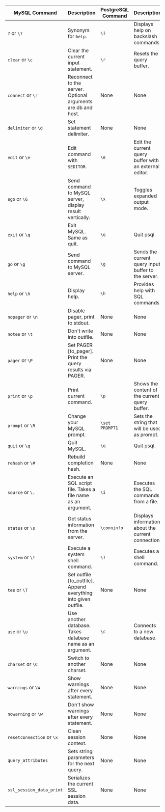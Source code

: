 | MySQL Command | Description | PostgreSQL Command | Description |
|---------------|-------------|--------------------|-------------|
| `?` or `\?` | Synonym for `help`. | `\?` | Displays help on backslash commands. |
| `clear` or `\c` | Clear the current input statement. | `\r` | Resets the query buffer. |
| `connect` or `\r` | Reconnect to the server. Optional arguments are db and host. | None | None |
| `delimiter` or `\d` | Set statement delimiter. | None | None |
| `edit` or `\e` | Edit command with `$EDITOR`. | `\e` | Edit the current query buffer with an external editor. |
| `ego` or `\G` | Send command to MySQL server, display result vertically. | `\x` | Toggles expanded output mode. |
| `exit` or `\q` | Exit MySQL. Same as quit. | `\q` | Quit psql. |
| `go` or `\g` | Send command to MySQL server. | `\g` | Sends the current query input buffer to the server. |
| `help` or `\h` | Display help. | `\h` | Provides help with SQL commands. |
| `nopager` or `\n` | Disable pager, print to stdout. | None | None |
| `notee` or `\t` | Don't write into outfile. | None | None |
| `pager` or `\P` | Set PAGER [to_pager]. Print the query results via PAGER. | None | None |
| `print` or `\p` | Print current command. | `\p` | Shows the content of the current query buffer. |
| `prompt` or `\R` | Change your MySQL prompt. | `\set PROMPT1` | Sets the string that will be used as prompt. |
| `quit` or `\q` | Quit MySQL. | `\q` | Quit psql. |
| `rehash` or `\#` | Rebuild completion hash. | None | None |
| `source` or `\.` | Execute an SQL script file. Takes a file name as an argument. | `\i` | Executes the SQL commands from a file. |
| `status` or `\s` | Get status information from the server. | `\conninfo` | Displays information about the current connection. |
| `system` or `\!` | Execute a system shell command. | `\!` | Executes a shell command. |
| `tee` or `\T` | Set outfile [to_outfile]. Append everything into given outfile. | None | None |
| `use` or `\u` | Use another database. Takes database name as an argument. | `\c` | Connects to a new database. |
| `charset` or `\C` | Switch to another charset. | None | None |
| `warnings` or `\W` | Show warnings after every statement. | None | None |
| `nowarning` or `\w` | Don't show warnings after every statement. | None | None |
| `resetconnection` or `\x` | Clean session context. | None | None |
| `query_attributes` | Sets string parameters for the next query. | None | None |
| `ssl_session_data_print` | Serializes the current SSL session data. | None | None |

